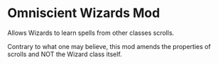 # Omniscient Wizards Mod

Allows Wizards to learn spells from other classes scrolls.

Contrary to what one may believe, this mod amends the properties of scrolls and NOT the Wizard class itself.
